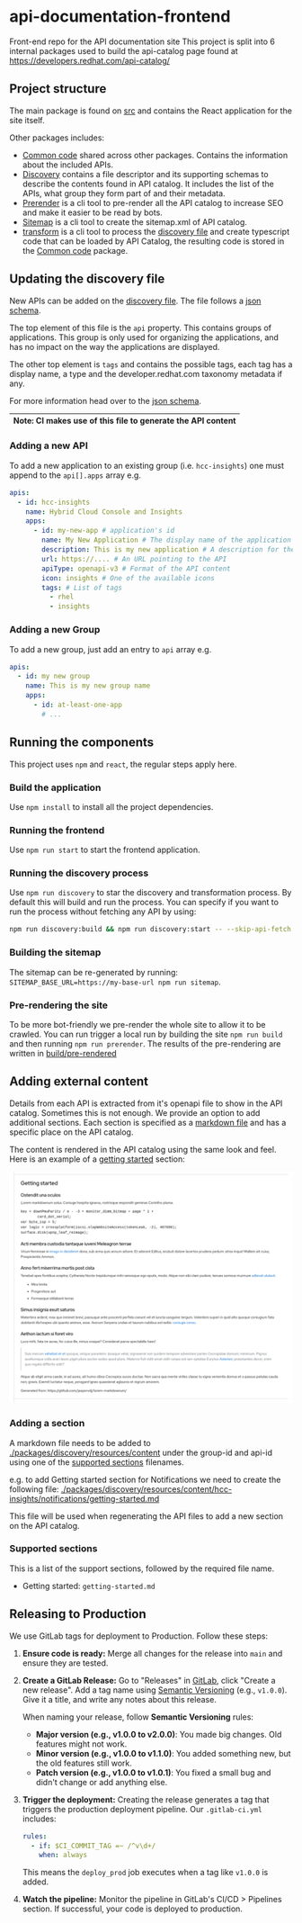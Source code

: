 # api-documentation-frontend

Front-end repo for the API documentation site
This project is split into 6 internal packages used to build the api-catalog page found at
https://developers.redhat.com/api-catalog/

## Project structure

The main package is found on [src](./src) and contains the React application for the site itself.

Other packages includes:
- [Common code](./packages/common) shared across other packages. Contains the information about the included APIs.
- [Discovery](./packages/discovery) contains a file descriptor and its supporting schemas to describe the contents
  found in API catalog. It includes the list of the APIs, what group they form part of and their metadata.
- [Prerender](./packages/prerender) is a cli tool to pre-render all the API catalog to increase SEO and make it easier to
  be read by bots.
- [Sitemap](./packages/sitemap) is a cli tool to create the sitemap.xml of API catalog.
- [transform](./packages/transform) is a cli tool to process the [discovery file](./packages/discovery/Discovery.yml)
  and create typescript code that can be loaded by API Catalog, the resulting code is stored in the
  [Common code](./packages/common) package.

## Updating the discovery file

New APIs can be added on the [discovery file](./packages/discovery/Discovery.yml). The file follows a
[json schema](./packages/discovery/schemas/Discovery.json).

The top element of this file is the `api` property. This contains groups of applications.
This group is only used for organizing the applications, and has no impact on the way the applications are displayed.

The other top element is `tags` and contains the possible tags, each tag has a display name, a type and
the developer.redhat.com taxonomy metadata if any.

For more information head over to the [json schema](./packages/discovery/schemas/Discovery.json).

| Note: CI makes use of this file to generate the API content |
|-------------------------------------------------------------|

### Adding a new API

To add a new application to an existing group (i.e. `hcc-insights`) one must append to the `api[].apps` array e.g.

```yaml
apis:
  - id: hcc-insights
    name: Hybrid Cloud Console and Insights
    apps:
      - id: my-new-app # application's id
        name: My New Application # The display name of the application
        description: This is my new application # A description for the application
        url: https://.... # An URL pointing to the API
        apiType: openapi-v3 # Format of the API content
        icon: insights # One of the available icons
        tags: # List of tags
          - rhel
          - insights
```

### Adding a new Group

To add a new group, just add an entry to `api` array e.g.

```yaml
apis:
  - id: my new group
    name: This is my new group name
    apps:
      - id: at-least-one-app
        # ...
```

## Running the components

This project uses `npm` and `react`, the regular steps apply here.

### Build the application

Use `npm install` to install all the project dependencies.

### Running the frontend

Use `npm run start` to start the frontend application.

### Running the discovery process

Use `npm run discovery` to star the discovery and transformation process. By default this will build and run the process.
You can specify if you want to run the process without fetching any API by using: 
```bash
npm run discovery:build && npm run discovery:start -- --skip-api-fetch
```

### Building the sitemap

The sitemap can be re-generated by running: `SITEMAP_BASE_URL=https://my-base-url npm run sitemap`.

### Pre-rendering the site

To be more bot-friendly we pre-render the whole site to allow it to be crawled.
You can run trigger a local run by building the site `npm run build` and then running `npm run prerender`. The results of the pre-rendering are written in
[build/pre-rendered](./build/pre-rendered)

## Adding external content

Details from each API is extracted from it's openapi file to show in the API catalog. Sometimes this is not enough.
We provide an option to add additional sections. Each section is specified as a [markdown file](https://www.markdownguide.org/basic-syntax/) 
and has a specific place on the API catalog.

The content is rendered in the API catalog using the same look and feel. Here is an example of a 
[getting started](./examples/getting-started.md) section:

![Getting started sample!](./examples/getting-started.png "Getting started sample")

### Adding a section

A markdown file needs to be added to [./packages/discovery/resources/content](./packages/discovery/resources/content)
under the group-id and api-id using one of the [supported sections](#supported-sections) filenames.

e.g. to add Getting started section for Notifications we need to create the following file:
[./packages/discovery/resources/content/hcc-insights/notifications/getting-started.md](./packages/discovery/resources/content/hcc-insights/notifications/getting-started.md)

This file will be used when regenerating the API files to add a new section on the API catalog.

### Supported sections

This is a list of the support sections, followed by the required file name.

- Getting started: `getting-started.md`

## Releasing to Production

We use GitLab tags for deployment to Production. Follow these steps:

1. **Ensure code is ready:** Merge all changes for the release into `main` and ensure they are tested.

2. **Create a GitLab Release:** Go to "Releases" in [GitLab](https://gitlab.cee.redhat.com/insights-platform/api-documentation-frontend/-/releases), click "Create a new release". Add a tag name using [Semantic Versioning](https://semver.org/) (e.g., `v1.0.0`). Give it a title, and write any notes about this release.

   When naming your release, follow **Semantic Versioning** rules:
   - **Major version (e.g., v1.0.0 to v2.0.0)**: You made big changes. Old features might not work.
   - **Minor version (e.g., v1.0.0 to v1.1.0)**: You added something new, but the old features still work.
   - **Patch version (e.g., v1.0.0 to v1.0.1)**: You fixed a small bug and didn't change or add anything else.

3. **Trigger the deployment:** Creating the release generates a tag that triggers the production deployment pipeline. Our `.gitlab-ci.yml` includes:

   ```yaml
   rules:
     - if: $CI_COMMIT_TAG =~ /^v\d+/
       when: always
   ```
   
   This means the `deploy_prod` job executes when a tag like `v1.0.0` is added.

4. **Watch the pipeline:** Monitor the pipeline in GitLab's CI/CD > Pipelines section. If successful, your code is deployed to production.
